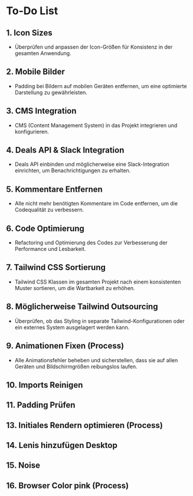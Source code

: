 # To-Do List

## 1. **Icon Sizes**  
- Überprüfen und anpassen der Icon-Größen für Konsistenz in der gesamten Anwendung.

## 2. **Mobile Bilder**  
- Padding bei Bildern auf mobilen Geräten entfernen, um eine optimierte Darstellung zu gewährleisten.

## 3. **CMS Integration**  
- CMS (Content Management System) in das Projekt integrieren und konfigurieren.

## 4. **Deals API & Slack Integration**  
- Deals API einbinden und möglicherweise eine Slack-Integration einrichten, um Benachrichtigungen zu erhalten.

## 5. **Kommentare Entfernen**  
- Alle nicht mehr benötigten Kommentare im Code entfernen, um die Codequalität zu verbessern.

## 6. **Code Optimierung**  
- Refactoring und Optimierung des Codes zur Verbesserung der Performance und Lesbarkeit.

## 7. **Tailwind CSS Sortierung**  
- Tailwind CSS Klassen im gesamten Projekt nach einem konsistenten Muster sortieren, um die Wartbarkeit zu erhöhen.

## 8. **Möglicherweise Tailwind Outsourcing**  
- Überprüfen, ob das Styling in separate Tailwind-Konfigurationen oder ein externes System ausgelagert werden kann.

## 9. **Animationen Fixen** (Process)
- Alle Animationsfehler beheben und sicherstellen, dass sie auf allen Geräten und Bildschirmgrößen reibungslos laufen.

## 10. **Imports Reinigen**

## 11. **Padding Prüfen**

## 13. **Initiales Rendern optimieren** (Process)

## 14. **Lenis hinzufügen Desktop**

## 15. **Noise**

## 16. **Browser Color pink** (Process)
